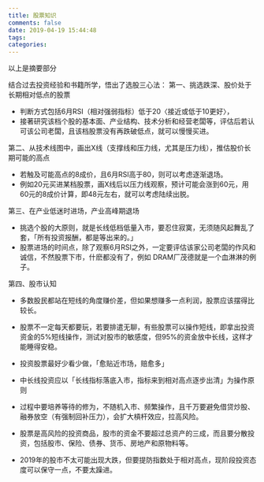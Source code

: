 ```yaml
---
title: 股票知识
comments: false
date: 2019-04-19 15:44:48
tags:
categories:
---
```


以上是摘要部分
<!--more-->
结合过去投资经验和书籍所学，悟出了选股三心法：
第一、挑选跌深、股价处于长期相对低点的股票

* 判断方式包括6月RSI（相对强弱指标）低于20〈接近或低于10更好〉，
* 接著研究该档个股的基本面、产业结构、技术分析和经营老闆等，评估后若认可该公司老闆，且该档股票没有再跌破低点，就可以慢慢买进。

第二、从技术线图中，画出X线（支撑线和压力线，尤其是压力线），推估股价长期可能的高点

* 若触及可能高点的8成价，且6月RSI高于80，则可以考虑逐渐退场。
* 例如20元买进某档股票，画X线后以压力线观察，预计可能会涨到60元，用60元的8成价计算，即48元左右，就可以考虑陆续出脱。

第三、在产业低迷时进场，产业高峰期退场

* 挑选个股的大原则，就是长线低档低量入市，要忍住寂寞，无须随风起舞乱了套，「所有投资报酬，都是等出来的。」
* 股票进场的时间点，除了观察6月RSI之外，一定要评估该家公司老闆的作风和诚信，不然股票下市，什麽都没有了，例如 DRAM厂茂德就是一个血淋淋的例子。

第四、股市认知

* 多数股民都站在短线的角度赚价差，但如果想赚多一点利润，股票应该摆得比较长。
* 股票不一定每天都要玩，若要排遣无聊，有些股票可以操作短线，即拿出投资资金的5%短线操作，测试对股市的敏感度，但95%的资金放中长线，这样才能睡得安稳。
* 投资股票最好少看少做，「愈贴近市场，赔愈多」
* 中长线投资应以「长线指标落底入市，指标来到相对高点逐步出清」为操作原则
* 过程中要培养等待的修为，不随机入市、频繁操作，且千万要避免借贷炒股、融券放空（有强制回补压力），会扩大槓杆效应，拉高风险。
* 股票是高风险的投资商品，股市的资金不要超过总资产的三成，而且要分散投资，包括股市、保险、债券、货币、房地产和原物料等。

* 2019年的股市不太可能出现大跌，但要提防指数处于相对高点，现阶段投资态度可以保守一点，不要太躁进。